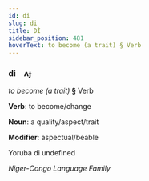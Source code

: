 ```yaml
---
id: di
slug: di
title: Dİ
sidebar_position: 481
hoverText: to become (a trait) § Verb
---
```


### di&emsp;<span kind="abugida">ʌɟ</span>

*to become (a trait)* **§** Verb

**Verb**: to become/change

**Noun**: a quality/aspect/trait

**Modifier**: aspectual/beable

Yoruba di undefined

*Niger-Congo Language Family*